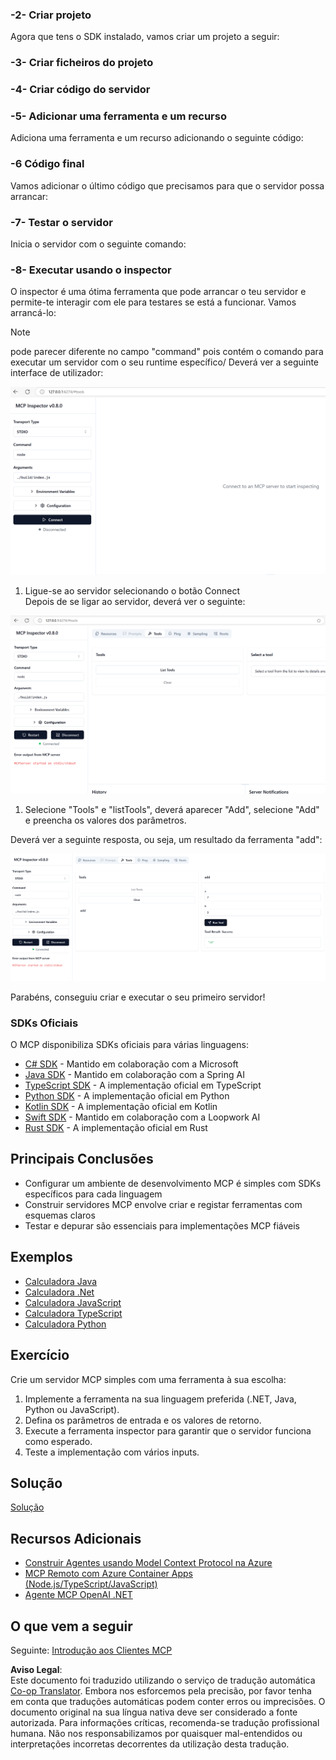 <!--
CO_OP_TRANSLATOR_METADATA:
{
  "original_hash": "4d5b044c0924d393af3066e03d7d89c5",
  "translation_date": "2025-07-16T09:42:05+00:00",
  "source_file": "03-GettingStarted/01-first-server/README.md",
  "language_code": "pt"
}
-->
### -2- Criar projeto

Agora que tens o SDK instalado, vamos criar um projeto a seguir:

### -3- Criar ficheiros do projeto

### -4- Criar código do servidor

### -5- Adicionar uma ferramenta e um recurso

Adiciona uma ferramenta e um recurso adicionando o seguinte código:

### -6 Código final

Vamos adicionar o último código que precisamos para que o servidor possa arrancar:

### -7- Testar o servidor

Inicia o servidor com o seguinte comando:

### -8- Executar usando o inspector

O inspector é uma ótima ferramenta que pode arrancar o teu servidor e permite-te interagir com ele para testares se está a funcionar. Vamos arrancá-lo:
> [!NOTE]
> pode parecer diferente no campo "command" pois contém o comando para executar um servidor com o seu runtime específico/
Deverá ver a seguinte interface de utilizador:

![Connect](/03-GettingStarted/01-first-server/assets/connect.png)

1. Ligue-se ao servidor selecionando o botão Connect  
  Depois de se ligar ao servidor, deverá ver o seguinte:

  ![Connected](/03-GettingStarted/01-first-server/assets/connected.png)

1. Selecione "Tools" e "listTools", deverá aparecer "Add", selecione "Add" e preencha os valores dos parâmetros.

  Deverá ver a seguinte resposta, ou seja, um resultado da ferramenta "add":

  ![Result of running add](/03-GettingStarted/01-first-server/assets/ran-tool.png)

Parabéns, conseguiu criar e executar o seu primeiro servidor!

### SDKs Oficiais

O MCP disponibiliza SDKs oficiais para várias linguagens:

- [C# SDK](https://github.com/modelcontextprotocol/csharp-sdk) - Mantido em colaboração com a Microsoft
- [Java SDK](https://github.com/modelcontextprotocol/java-sdk) - Mantido em colaboração com a Spring AI
- [TypeScript SDK](https://github.com/modelcontextprotocol/typescript-sdk) - A implementação oficial em TypeScript
- [Python SDK](https://github.com/modelcontextprotocol/python-sdk) - A implementação oficial em Python
- [Kotlin SDK](https://github.com/modelcontextprotocol/kotlin-sdk) - A implementação oficial em Kotlin
- [Swift SDK](https://github.com/modelcontextprotocol/swift-sdk) - Mantido em colaboração com a Loopwork AI
- [Rust SDK](https://github.com/modelcontextprotocol/rust-sdk) - A implementação oficial em Rust

## Principais Conclusões

- Configurar um ambiente de desenvolvimento MCP é simples com SDKs específicos para cada linguagem  
- Construir servidores MCP envolve criar e registar ferramentas com esquemas claros  
- Testar e depurar são essenciais para implementações MCP fiáveis

## Exemplos

- [Calculadora Java](../samples/java/calculator/README.md)
- [Calculadora .Net](../../../../03-GettingStarted/samples/csharp)
- [Calculadora JavaScript](../samples/javascript/README.md)
- [Calculadora TypeScript](../samples/typescript/README.md)
- [Calculadora Python](../../../../03-GettingStarted/samples/python)

## Exercício

Crie um servidor MCP simples com uma ferramenta à sua escolha:

1. Implemente a ferramenta na sua linguagem preferida (.NET, Java, Python ou JavaScript).  
2. Defina os parâmetros de entrada e os valores de retorno.  
3. Execute a ferramenta inspector para garantir que o servidor funciona como esperado.  
4. Teste a implementação com vários inputs.

## Solução

[Solução](./solution/README.md)

## Recursos Adicionais

- [Construir Agentes usando Model Context Protocol na Azure](https://learn.microsoft.com/azure/developer/ai/intro-agents-mcp)  
- [MCP Remoto com Azure Container Apps (Node.js/TypeScript/JavaScript)](https://learn.microsoft.com/samples/azure-samples/mcp-container-ts/mcp-container-ts/)  
- [Agente MCP OpenAI .NET](https://learn.microsoft.com/samples/azure-samples/openai-mcp-agent-dotnet/openai-mcp-agent-dotnet/)

## O que vem a seguir

Seguinte: [Introdução aos Clientes MCP](../02-client/README.md)

**Aviso Legal**:  
Este documento foi traduzido utilizando o serviço de tradução automática [Co-op Translator](https://github.com/Azure/co-op-translator). Embora nos esforcemos pela precisão, por favor tenha em conta que traduções automáticas podem conter erros ou imprecisões. O documento original na sua língua nativa deve ser considerado a fonte autorizada. Para informações críticas, recomenda-se tradução profissional humana. Não nos responsabilizamos por quaisquer mal-entendidos ou interpretações incorretas decorrentes da utilização desta tradução.